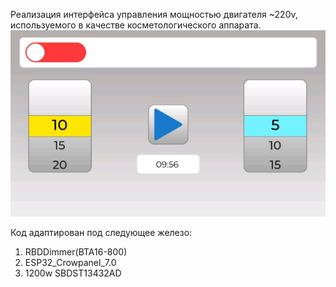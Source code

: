 Реализация интерфейса управления мощностью двигателя ~220v, используемого в качестве косметологического аппарата.
![1.jpg](https://github.com/Zayager/LPG/blob/screenshots/1.jpg)

Код адаптирован под следующее железо: 
  1. RBDDimmer(BTA16-800)
  2. ESP32_Crowpanel_7.0
  3. 1200w SBDST13432AD
